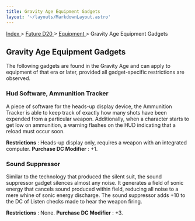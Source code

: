 ```yaml
---
title: Gravity Age Equipment Gadgets
layout: '~/layouts/MarkdownLayout.astro'
---
```


[ Index ](/) > [ Future D20 ](/future.d20.srd) > [ Equipment ](/future.d20.srd/equipment) > Gravity Age Equipment Gadgets

##  Gravity Age Equipment Gadgets

The following gadgets are found in the Gravity Age and can apply to equipment
of that era or later, provided all gadget-specific restrictions are observed.

###  Hud Software, Ammunition Tracker

A piece of software for the heads-up display device, the Ammunition Tracker is
able to keep track of exactly how many shots have been expended from a
particular weapon. Additionally, when a character starts to get low on
ammunition, a warning flashes on the HUD indicating that a reload must occur
soon.

**Restrictions** : Heads-up display only, requires a weapon with an integrated
computer. **Purchase DC Modifier** : +1.

###  Sound Suppressor

Similar to the technology that produced the silent suit, the sound suppressor
gadget silences almost any noise. It generates a field of sonic energy that
cancels sound produced within field, reducing all noise to a mere whine of
sonic energy discharge. The sound suppressor adds +10 to the DC of Listen
checks made to hear the weapon firing.

**Restrictions** : None. **Purchase DC Modifier** : +3.

